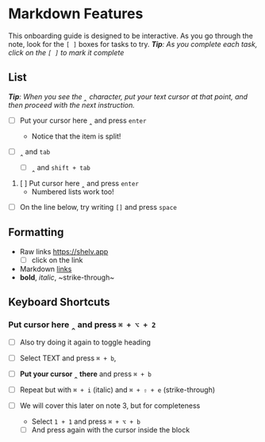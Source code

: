 # Markdown Features

This onboarding guide is designed to be interactive. As you go through the note, look for the `[ ]` boxes for tasks to try.
***Tip**: As you complete each task, click on the `[ ]` to mark it complete*

## List

***Tip**: When you see the ‸ character, put your text cursor at that point, and then proceed with the next instruction.*

- [ ] Put your cursor here ‸ and press `enter`
    * Notice that the item is split!

- [ ] ‸ and `tab`
	* [ ]  ‸ and `shift + tab`

1. [ ] Put cursor here ‸ and press `enter`
    * Numbered lists work too!

- [ ] On the line below, try writing `[]` and press `space`


## Formatting

- Raw links https://shelv.app
	* [ ] click on the link
- Markdown [links](https://shelv.app)
- **bold**, *italic*, ~strike-through~


## Keyboard Shortcuts

### Put cursor here ‸ and press `⌘ + ⌥ + 2`

- [ ] Also try doing it again to toggle heading

- [ ] Select TEXT and press `⌘ + b`,
- [ ] **Put your cursor ‸ there** and press `⌘ + b`

- [ ] Repeat but with `⌘ + i` (italic) and `⌘ + ⇧ + e` (strike-through)

- [ ] We will cover this later on note 3, but for completeness
	* Select `1 + 1` and press `⌘ + ⌥ + b`
	* [ ] And press again with the cursor inside the block
